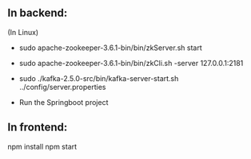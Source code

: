 ## In backend:

(In Linux)
- sudo apache-zookeeper-3.6.1-bin/bin/zkServer.sh start
- sudo apache-zookeeper-3.6.1-bin/bin/zkCli.sh -server 127.0.0.1:2181
- sudo ./kafka-2.5.0-src/bin/kafka-server-start.sh ../config/server.properties

- Run the Springboot project

## In frontend:

npm install
npm start

